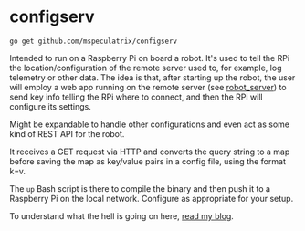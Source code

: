 # configserv

`go get github.com/mspeculatrix/configserv`

Intended to run on a Raspberry Pi on board a robot. It's used to tell the RPi the location/configuration of the remote server used to, for example, log telemetry or other data. The idea is that, after starting up the robot, the user will employ a web app running on the remote server (see [robot_server](https://github.com/mspeculatrix/robot_server)) to send key info telling the RPi where to connect, and then the RPi will configure its settings.

Might be expandable to handle other configurations and even act as some kind of REST API for the robot.

It receives a GET request via HTTP and converts the query string to a map before saving the map as key/value pairs in a config file, using the format k=v.

The `up` Bash script is there to compile the binary and then push it to a Raspberry Pi on the local network. Configure as appropriate for your setup.

To understand what the hell is going on here, [read my blog](https://mansfield-devine.com/speculatrix/ "Machina Speculatrix").
